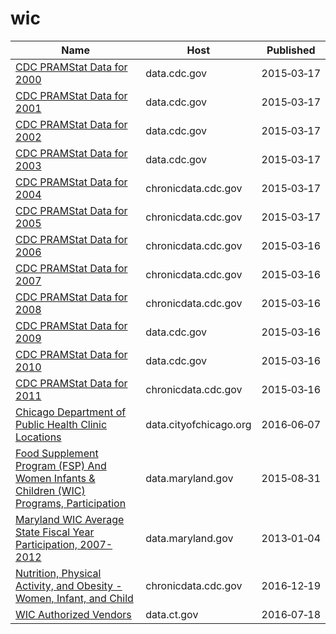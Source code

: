 # wic

Name | Host | Published
---- | ---- | ---------
[CDC PRAMStat Data for 2000](../datasets/3hwj-hqmh.md) | data.cdc.gov | 2015&#x2011;03&#x2011;17
[CDC PRAMStat Data for 2001](../datasets/u93h-quup.md) | data.cdc.gov | 2015&#x2011;03&#x2011;17
[CDC PRAMStat Data for 2002](../datasets/dnxe-zgxs.md) | data.cdc.gov | 2015&#x2011;03&#x2011;17
[CDC PRAMStat Data for 2003](../datasets/u76f-m89e.md) | data.cdc.gov | 2015&#x2011;03&#x2011;17
[CDC PRAMStat Data for 2004](../datasets/xyxp-dxa9.md) | chronicdata.cdc.gov | 2015&#x2011;03&#x2011;17
[CDC PRAMStat Data for 2005](../datasets/pj7z-f3xf.md) | chronicdata.cdc.gov | 2015&#x2011;03&#x2011;17
[CDC PRAMStat Data for 2006](../datasets/akmt-4qtj.md) | chronicdata.cdc.gov | 2015&#x2011;03&#x2011;16
[CDC PRAMStat Data for 2007](../datasets/vr6p-ert2.md) | chronicdata.cdc.gov | 2015&#x2011;03&#x2011;16
[CDC PRAMStat Data for 2008](../datasets/4ya2-fkvt.md) | chronicdata.cdc.gov | 2015&#x2011;03&#x2011;16
[CDC PRAMStat Data for 2009](../datasets/qwpv-wpc8.md) | data.cdc.gov | 2015&#x2011;03&#x2011;16
[CDC PRAMStat Data for 2010](../datasets/xvu4-xjdb.md) | data.cdc.gov | 2015&#x2011;03&#x2011;16
[CDC PRAMStat Data for 2011](../datasets/ese6-rqpq.md) | chronicdata.cdc.gov | 2015&#x2011;03&#x2011;16
[Chicago Department of Public Health Clinic Locations](../datasets/kcki-hnch.md) | data.cityofchicago.org | 2016&#x2011;06&#x2011;07
[Food Supplement Program (FSP) And Women Infants & Children (WIC) Programs, Participation](../datasets/kazx-cq55.md) | data.maryland.gov | 2015&#x2011;08&#x2011;31
[Maryland WIC Average State Fiscal Year Participation, 2007-2012](../datasets/bctc-ddvx.md) | data.maryland.gov | 2013&#x2011;01&#x2011;04
[Nutrition, Physical Activity, and Obesity - Women, Infant, and Child](../datasets/735e-byxc.md) | chronicdata.cdc.gov | 2016&#x2011;12&#x2011;19
[WIC Authorized Vendors](../datasets/jk32-cd4i.md) | data.ct.gov | 2016&#x2011;07&#x2011;18

